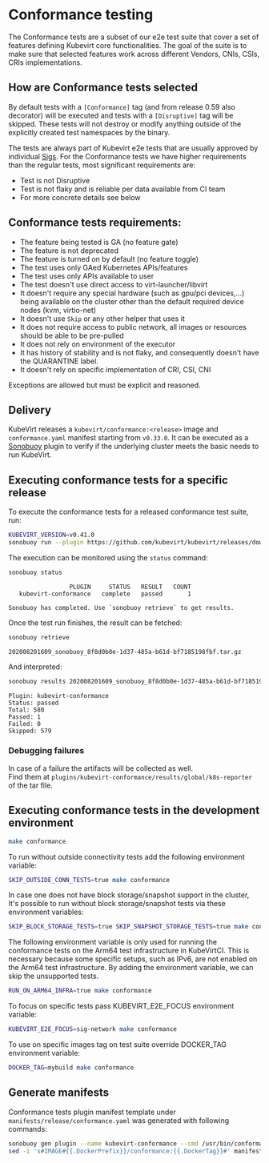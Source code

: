 # Conformance testing

The Conformance tests are a subset of our e2e test suite that cover a set of features
defining Kubevirt core functionalities. The goal of the suite is to make sure that selected features work across different Vendors, CNIs, CSIs, CRIs implementations.

## How are Conformance tests selected

By default tests with a `[Conformance]` tag (and from release 0.59 also decorator) will be executed and tests with a
`[Disruptive]` tag will be skipped. These tests will not destroy or modify
anything outside of the explicitly created test namespaces by the binary.

The tests are always part of Kubevirt e2e tests that are usually approved by individual [Sigs](https://github.com/kubevirt/community/blob/main/sig-list.md#special-interest-groups). For the Conformance tests we have higher requirements than the regular tests, most significant requirements are:
- Test is not Disruptive
- Test is not flaky and is reliable per data available from CI team
- For more concrete details see below


## Conformance tests requirements:
- The feature being tested is GA (no feature gate)
- The feature is not deprecated
- The feature is turned on by default (no feature toggle)
- The test uses only GAed Kubernetes APIs/features
- The test uses only APIs available to user
- The test doesn't use direct access to virt-launcher/libvirt
- It doesn't require any special hardware (such as gpu/pci devices,...) being available on the cluster other than the default required device nodes (kvm, virtio-net)
- It doesn't use `Skip` or any other helper that uses it
- It does not require access to public network, all images or resources should be able to be pre-pulled
- It does not rely on environment of the executor
- It has history of stability and is not flaky, and consequently doesn't have the QUARANTINE label.
- It doesn't rely on specific implementation of CRI, CSI, CNI

Exceptions are allowed but must be explicit and reasoned.

## Delivery

KubeVirt releases a `kubevirt/conformance:<release>` image and
`conformance.yaml` manifest starting from `v0.33.0`. It can be executed as a
[Sonobuoy](https://sonobuoy.io/) plugin to verify if the underlying cluster
meets the basic needs to run KubeVirt.

## Executing conformance tests for a specific release

To execute the conformance tests for a released conformance test suite, run:

```bash
KUBEVIRT_VERSION=v0.41.0
sonobuoy run --plugin https://github.com/kubevirt/kubevirt/releases/download/${KUBEVIRT_VERSION}/conformance.yaml
```

The execution can be monitored using the `status` command:

```bash
sonobuoy status
```

```
                 PLUGIN     STATUS   RESULT   COUNT
   kubevirt-conformance   complete   passed       1

Sonobuoy has completed. Use `sonobuoy retrieve` to get results.
```

Once the test run finishes, the result can be fetched:

```bash
sonobuoy retrieve
```

```
202008201609_sonobuoy_8f8d0b0e-1d37-485a-b61d-bf7185198fbf.tar.gz
```

And interpreted:

```bash
sonobuoy results 202008201609_sonobuoy_8f8d0b0e-1d37-485a-b61d-bf7185198fbf.tar.gz
```

```
Plugin: kubevirt-conformance
Status: passed
Total: 580
Passed: 1
Failed: 0
Skipped: 579
```

### Debugging failures

In case of a failure the artifacts will be collected as well.  
Find them at `plugins/kubevirt-conformance/results/global/k8s-reporter` of the tar file.

## Executing conformance tests in the development environment

```bash
make conformance
```

To run without outside connectivity tests add the following environment variable:

```bash
SKIP_OUTSIDE_CONN_TESTS=true make conformance
```

In case one does not have block storage/snapshot support in the cluster,  
It's possible to run without block storage/snapshot tests via these environment variables:

```bash
SKIP_BLOCK_STORAGE_TESTS=true SKIP_SNAPSHOT_STORAGE_TESTS=true make conformance
```

The following environment variable is only used for running the conformance tests on the Arm64 test infrastructure in KubeVirtCI.
This is necessary because some specific setups, such as IPv6, are not enabled on the Arm64 test infrastructure.
By adding the environment variable, we can skip the unsupported tests.

```bash
RUN_ON_ARM64_INFRA=true make conformance
```

To focus on specific tests pass KUBEVIRT_E2E_FOCUS environment variable:

```bash
KUBEVIRT_E2E_FOCUS=sig-network make conformance
```

To use on specific images tag on test suite override DOCKER_TAG environment variable:

```bash
DOCKER_TAG=mybuild make conformance
```

## Generate manifests

Conformance tests plugin manifest template under
`manifests/release/conformance.yaml` was generated with following commands:

```bash
sonobuoy gen plugin --name kubevirt-conformance --cmd /usr/bin/conformance --image IMAGE -f junit > manifests/release/conformance.yaml.in
sed -i 's#IMAGE#{{.DockerPrefix}}/conformance:{{.DockerTag}}#' manifests/release/conformance.yaml.in
```
